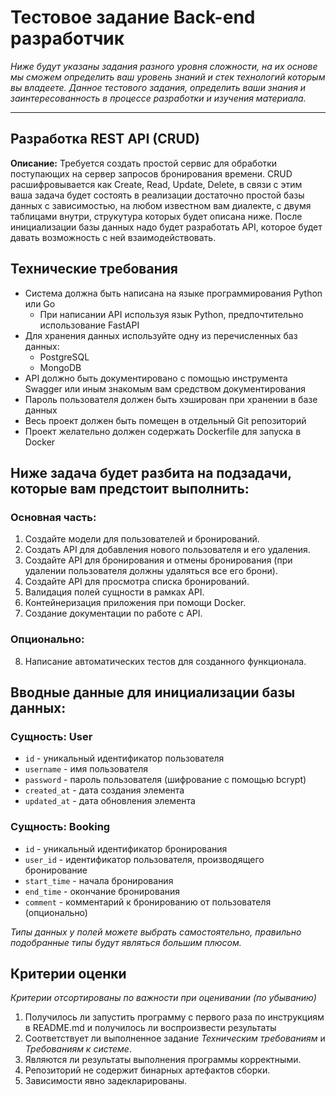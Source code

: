 # Тестовое задание Back-end разработчик
*Ниже будут указаны задания разного уровня сложности, на их основе мы сможем определить ваш уровень знаний и стек технологий которым вы владеете. Данное тестового задания, определить ваши знания и заинтересованность в процессе разработки и изучения материала.*
___
## Разработка REST API (CRUD)

**Описание:** Требуется создать простой сервис для обработки поступающих на сервер запросов бронирования времени. CRUD расшифровывается как Create, Read, Update, Delete, в связи с этим ваша задача будет состоять в реализации достаточно простой базы данных с зависимостью, на любом известном вам диалекте, с двумя таблицами внутри, струкутура которых будет описана ниже. После инициализации базы данных надо будет разработать API, которое будет давать возможность с ней взаимодействовать.

## Технические требования
- Система должна быть написана на языке программирования Python или Go
    - При написании API используя язык Python, предпочтительно использование FastAPI
- Для хранения данных используйте одну из перечисленных баз данных:
    - PostgreSQL
    - MongoDB
- API должно быть документировано с помощью инструмента Swagger или иным знакомым вам средством документирования
- Пароль пользователя должен быть хэширован при хранении в базе данных
- Весь проект должен быть помещен в отдельный Git репозиторий
- Проект желательно должен содержать Dockerfile для запуска в Docker

## Ниже задача будет разбита на подзадачи, которые вам предстоит выполнить:
### Основная часть:
1. Создайте модели для пользователей и бронирований.
2. Создать API для добавления нового пользователя и его удаления.
3. Создайте API для бронирования и отмены бронирования (при удалении пользователя должны удаляться все его брони).
4. Создайте API для просмотра списка бронирований.
5. Валидация полей сущности в рамках API.
6. Контейнеризация приложения при помощи Docker.
7. Создание документации по работе с API.

### Опционально:
8. Написание автоматических тестов для созданного функционала.

## Вводные данные для инициализации базы данных:

### Сущность: User
- `id` - уникальный идентификатор пользователя
- `username` - имя пользователя
- `password` - пароль пользователя (шифрование с помощью bcrypt)
- `created_at` - дата создания элемента
- `updated_at` - дата обновления элемента

### Сущность: Booking
- `id` - уникальный идентификатор бронирования
- `user_id` - идентификатор пользователя, производящего бронирование
- `start_time` - начала бронирования
- `end_time` - окончание бронирования
- `comment` - комментарий к бронированию от пользователя (опционально)

*Типы данных у полей можете выбрать самостоятельно, правильно подобранные типы будут являться большим плюсом.*

## Критерии оценки
*Критерии отсортированы по важности при оценивании (по убыванию)*

1. Получилось ли запустить программу с первого раза по инструкциям в README.md и
получилось ли воспроизвести результаты
2. Соответствует ли выполненное задание *Техническим требованиям* и *Требованиям к системе*.
3. Являются ли результаты выполнения программы корректными.
4. Репозиторий не содержит бинарных артефактов сборки.
5. Зависимости явно задекларированы.
